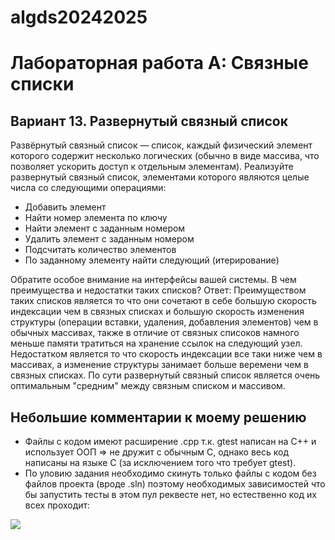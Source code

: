 # algds20242025
# Лабораторная работа А: Связные списки
## Вариант 13. Развернутый связный список
Развёрнутый связный список — список, каждый физический элемент которого содержит несколько
логических (обычно в виде массива, что позволяет ускорить доступ к отдельным элементам).
Реализуйте развернутый связный список, элементами которого являются целые числа со
следующими операциями:
- Добавить элемент
- Найти номер элемента по ключу
- Найти элемент с заданным номером
- Удалить элемент с заданным номером
- Подсчитать количество элементов
- По заданному элементу найти следующий (итерирование)

Обратите особое внимание на интерфейсы вашей системы.
В чем преимущества и недостатки таких списков? Ответ: Преимуществом таких списков является то что они сочетают в себе большую скорость индексации чем в связных списках и большую скорость изменения структуры (операции вставки, удаления, добавления элементов) чем в обычных массивах, также в отличие от связных списоков намного меньше памяти тратиться на хранение ссылок на следующий узел. Недостатком является то что скорость индексации все таки ниже чем в массивах, а изменение структуры занимает больше веремени чем в связных списках. По сути развернутый связный список является очень оптимальным "средним" между связным списком и массивом.

## Небольшие комментарии к моему решению
- Файлы с кодом имеют расширение .cpp  т.к. gtest написан на C++ и использует ООП => не дружит с обычным С, однако весь код написаны на языке С (за исключением того что требует gtest).
- По уловию задания необходимо скинуть только файлы с кодом без файлов проекта (вроде .sln) поэтому необходимых зависимостей что бы запустить тесты в этом пул реквесте нет, но естественно код их всех проходит:
<image src="/images/test.jpg">
